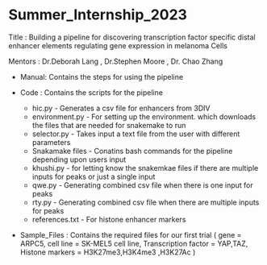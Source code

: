 # Summer_Internship_2023

Title : Building a pipeline for discovering transcription factor specific distal enhancer elements regulating gene expression in melanoma Cells

Mentors : Dr.Deborah Lang , Dr.Stephen Moore , Dr. Chao Zhang 

*  Manual: Contains the steps for using the pipeline 

*  Code : Contains the scripts for the pipeline
    - hic.py - Generates a csv file for enhancers from 3DIV 
    - environment.py - For setting up the environment. which downloads the files that are needed for snakemake to run
    - selector.py - Takes input a text file from the user with different parameters
    - Snakamake files - Conatins bash commands for the pipeline depending upon users input
    - khushi.py - for letting know the snakemkae files if there are multiple inputs for peaks or just a single input
    - qwe.py - Generating combined csv file when there is one input for peaks
    - rty.py - Generating combined csv file when there are multiple inputs for peaks
    - references.txt - For histone enhancer markers

*  Sample_Files : Contains the required files for our first trial ( gene = ARPC5, cell line = SK-MEL5 cell line, Transcription factor = YAP,TAZ, Histone markers = H3K27me3,H3K4me3 ,H3K27Ac )

